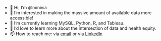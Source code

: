 - 👋 Hi, I’m @minivia
- 👀 I’m interested in making the massive amount of available data more accessible!
- 🌱 I’m currently learning MySQL, Python, R, and Tableau.
- 💞️ I’d love to learn more about the intersection of data and health equity.
- 📫 How to reach me: via [email](minivia.marie@gmail.com) or via [LinkedIn](https://www.linkedin.com/in/minivia-fernandes/)

<!---
minivia/minivia is a ✨ special ✨ repository because its `README.md` (this file) appears on your GitHub profile.
You can click the Preview link to take a look at your changes.
--->
